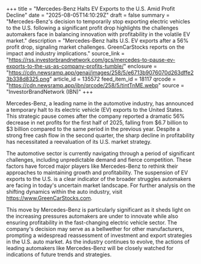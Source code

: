 +++
title = "Mercedes-Benz Halts EV Exports to the U.S. Amid Profit Decline"
date = "2025-08-05T14:10:29Z"
draft = false
summary = "Mercedes-Benz's decision to temporarily stop exporting electric vehicles to the U.S. following a significant profit drop highlights the challenges automakers face in balancing innovation with profitability in the volatile EV market."
description = "Mercedes-Benz halts U.S. EV exports after a 56% profit drop, signaling market challenges. GreenCarStocks reports on the impact and industry implications."
source_link = "https://rss.investorbrandnetwork.com/gcs/mercedes-to-pause-ev-exports-to-the-us-as-company-profits-tumble/"
enclosure = "https://cdn.newsramp.app/genai/images/258/5/e6713b9076070d263dffe23b338d8325.png"
article_id = 135572
feed_item_id = 18117
qrcode = "https://cdn.newsramp.app/ibn/qrcode/258/5/tintTnME.webp"
source = "InvestorBrandNetwork (IBN)"
+++

<p>Mercedes-Benz, a leading name in the automotive industry, has announced a temporary halt to its electric vehicle (EV) exports to the United States. This strategic pause comes after the company reported a dramatic 56% decrease in net profits for the first half of 2025, falling from $6.7 billion to $3 billion compared to the same period in the previous year. Despite a strong free cash flow in the second quarter, the sharp decline in profitability has necessitated a reevaluation of its U.S. market strategy.</p><p>The automotive sector is currently navigating through a period of significant challenges, including unpredictable demand and fierce competition. These factors have forced major players like Mercedes-Benz to rethink their approaches to maintaining growth and profitability. The suspension of EV exports to the U.S. is a clear indicator of the broader struggles automakers are facing in today's uncertain market landscape. For further analysis on the shifting dynamics within the auto industry, visit <a href='https://www.GreenCarStocks.com' rel='nofollow' target='_blank'>https://www.GreenCarStocks.com</a>.</p><p>This move by Mercedes-Benz is particularly significant as it sheds light on the increasing pressures automakers are under to innovate while also ensuring profitability in the fast-changing electric vehicle sector. The company's decision may serve as a bellwether for other manufacturers, prompting a widespread reassessment of investment and export strategies in the U.S. auto market. As the industry continues to evolve, the actions of leading automakers like Mercedes-Benz will be closely watched for indications of future trends and strategies.</p>
